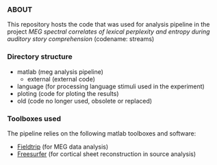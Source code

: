 ### ABOUT 

This repository hosts the code that was used for analysis pipeline in the project _MEG spectral correlates of lexical perplexity and entropy during auditory story comprehension_ (codename: streams)

### Directory structure

* matlab (meg analysis pipeline)
  * external (external code)
* language (for processing language stimuli used in the experiment)
* ploting (code for ploting the results)
* old (code no longer used, obsolete or replaced)

### Toolboxes used

The pipeline relies on the following matlab toolboxes and software:

* [Fieldtrip][Fieldtrip] (for MEG data analysis)
* [Freesurfer][Freesurfer] (for cortical sheet reconstruction in source analysis)

[Fieldtrip]: http://fieldtriptoolbox.org
[Freesurfer]: https://surfer.nmr.mgh.harvard.edu



